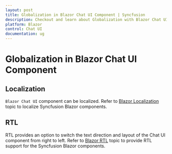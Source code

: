 ```yaml
---
layout: post
title: Globalization in Blazor Chat UI Component | Syncfusion
description: Checkout and learn about Globalization with Blazor Chat UI component in Blazor Server App and Blazor WebAssembly App.
platform: Blazor
control: Chat UI
documentation: ug
---
```


# Globalization in Blazor Chat UI Component

## Localization

`Blazor Chat UI` component can be localized. Refer to [Blazor Localization](https://blazor.syncfusion.com/documentation/common/localization) topic to localize Syncfusion Blazor components.

## RTL

RTL provides an option to switch the text direction and layout of the Chat UI component from right to left. Refer to [Blazor RTL](https://blazor.syncfusion.com/documentation/common/right-to-left) topic to provide RTL support for the Syncfusion Blazor components.
